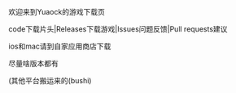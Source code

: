 欢迎来到Yuaock的游戏下载页

code下载片头|Releases下载游戏|Issues问题反馈|Pull requests建议

ios和mac请到自家应用商店下载

尽量啥版本都有

(其他平台搬运来的(bushi)
